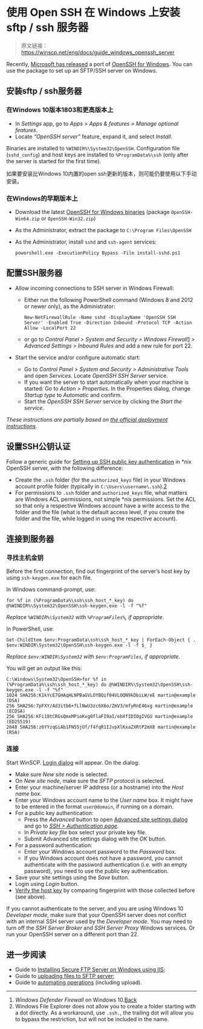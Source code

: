 # 使用 Open SSH 在 Windows 上安装 sftp / ssh 服务器

> 原文链接：https://winscp.net/eng/docs/guide_windows_openssh_server

Recently, [Microsoft has released](https://devblogs.microsoft.com/powershell/openssh-for-windows-update/) a port of [OpenSSH for Windows](https://github.com/PowerShell/Win32-OpenSSH). You can use the package to set up an SFTP/SSH server on Windows.

## 安装sftp / ssh服务器

### 在Windows 10版本1803和更高版本上

- In *Settings* app, go to *Apps > Apps & features > Manage optional features*.
- Locate *“OpenSSH server”* feature, expand it, and select *Install*.

Binaries are installed to `%WINDIR%\System32\OpenSSH`. Configuration file (`sshd_config`) and host keys are installed to `%ProgramData%\ssh` (only after the server is started for the first time).

如果要安装比Windows 10内置的open ssh更新的版本，则可能仍要使用以下手动安装。

### 在Windows的早期版本上

- Download the latest [OpenSSH for Windows binaries](https://github.com/PowerShell/Win32-OpenSSH/releases) (package `OpenSSH-Win64.zip` or `OpenSSH-Win32.zip`)  

- As the Administrator, extract the package to `C:\Program Files\OpenSSH`

- As the Administrator, install `sshd` and `ssh-agent` services: 

  ```
  powershell.exe -ExecutionPolicy Bypass -File install-sshd.ps1
  ```

## 配置SSH服务器

- Allow incoming connections to SSH server in Windows Firewall:        

  - Either run the following PowerShell command (Windows 8 and 2012 or newer only),   as the Administrator: 

    ```
    New-NetFirewallRule -Name sshd -DisplayName 'OpenSSH SSH Server' -Enabled True -Direction Inbound -Protocol TCP -Action Allow -LocalPort 22
    ```

  - or go to *Control Panel > System and Security > Windows Firewall*[1](https://winscp.net/eng/docs/guide_windows_openssh_server#fn1) *> Advanced Settings > Inbound Rules* and add a new rule for port 22. 

- Start the service and/or configure automatic start:        

  - Go to *Control Panel > System and Security > Administrative Tools* and open *Services*. Locate *OpenSSH SSH Server* service. 
  - If you want the server to start automatically when your machine is started: Go to *Action > Properties*. In the Properties dialog, change *Startup type* to *Automatic* and confirm.
  - Start the *OpenSSH SSH Server* service by clicking the *Start the service*.

*These instructions are partially based on [the official deployment instructions](https://github.com/PowerShell/Win32-OpenSSH/wiki/Install-Win32-OpenSSH).*

## 设置SSH公钥认证

Follow a generic guide for [Setting up SSH public key authentication](https://winscp.net/eng/docs/guide_public_key) in *nix OpenSSH server, with the following difference:

- Create the `.ssh` folder (for the `authorized_keys` file) in your Windows account profile folder (typically in `C:\Users\username\.ssh`).[2](https://winscp.net/eng/docs/guide_windows_openssh_server#fn2) 
- For permissions to `.ssh` folder and `authorized_keys` file, what matters are Windows ACL permissions, not simple *nix permissions. Set the ACL so that only a  respective Windows account have a write access to the folder and the  file (what is the default access level, if you create the folder and the file, while logged in using the respective account).

## 连接到服务器

### 寻找主机金钥

Before the first connection, find out fingerprint of the server’s host key by using  `ssh-keygen.exe` for each file.

In Windows command-prompt, use:

```
for %f in (%ProgramData%\ssh\ssh_host_*_key) do @%WINDIR%\System32\OpenSSH\ssh-keygen.exe -l -f "%f"
```

*Replace `%WINDIR%\System32` with `%ProgramFiles%`, if appropriate.*

In PowerShell, use:

```
Get-ChildItem $env:ProgramData\ssh\ssh_host_*_key | ForEach-Object { . $env:WINDIR\System32\OpenSSH\ssh-keygen.exe -l -f $_ }
```

*Replace `$env:WINDIR\System32` with `$env:ProgramFiles`, if appropriate.*

You will get an output like this:

```
C:\Windows\System32\OpenSSH>for %f in (%ProgramData%\ssh\ssh_host_*_key) do @%WINDIR%\System32\OpenSSH\ssh-keygen.exe -l -f "%f"
1024 SHA256:K1kYcE7GHAqHLNPBaGVLOYBQif04VLOQN9kDbiLW/eE martin@example (DSA)
256 SHA256:7pFXY/Ad3itb6+fLlNwU3zc6X6o/ZmV3/mfyRnE46xg martin@example (ECDSA)
256 SHA256:KFi18tCRGsQmxMPioKvg0flaFI9aI/ebXfIDIOgIVGU martin@example (ED25519)
2048 SHA256:z6YYzqGiAb1FN55jOf/f4fqR1IJvpXlKxaZXRtP2mX8 martin@example (RSA)
```

### 连接

Start WinSCP. [Login dialog](https://winscp.net/eng/docs/ui_login) will appear. On the dialog: 

- Make sure *New site* node is selected.
- On *New site node*, make sure the *SFTP* protocol is selected.
- Enter your machine/server IP address (or a hostname) into the *Host name* box.
- Enter your Windows account name to the *User name* box. It might have to be entered in the format `user@domain`, if running on a domain.
- For a public key authentication:        
  - Press the *Advanced* button to open [Advanced site settings dialog](https://winscp.net/eng/docs/ui_login_advanced) and go to *[SSH > Authentication page](https://winscp.net/eng/docs/ui_login_authentication)*.
  - In *Private key file* box select your private key file.
  - Submit Advanced site settings dialog with the *OK* button.
- For a password authentication:        
  - Enter your Windows account password to the *Password* box.
  - If you Windows account does not have a password, you  cannot authenticate with the password authentication (i.e. with an empty password), you need to use the public key authentication.
- Save your site settings using the *Save* button.
- Login using *Login* button.
- [Verify the host key](https://winscp.net/eng/docs/ssh_verifying_the_host_key) by comparing fingerprint with those collected before (see above).

If you cannot authenticate to the server, and you are using Windows 10 *Developer mode*, make sure that your OpenSSH server does not conflict with an internal SSH server used by the *Developer mode*. You may need to turn off the *SSH Server Broker* and *SSH Server Proxy* Windows services. Or run your OpenSSH server on a different port than 22.

## 进一步阅读

- Guide to [Installing Secure FTP Server on Windows using IIS](https://winscp.net/eng/docs/guide_windows_ftps_server);
- Guide to [uploading files to SFTP server](https://winscp.net/eng/docs/guide_upload);
- Guide to [automating operations](https://winscp.net/eng/docs/guide_automation) (including upload).

---

1. *Windows Defender Firewall* on Windows 10.[Back](https://winscp.net/eng/docs/guide_windows_openssh_server#fnt1)
2. Windows File Explorer does not allow you to create a folder starting with a dot directly. As a workaround, use `.ssh.`, the trailing dot will allow you to bypass the restriction, but will not be included in the name.